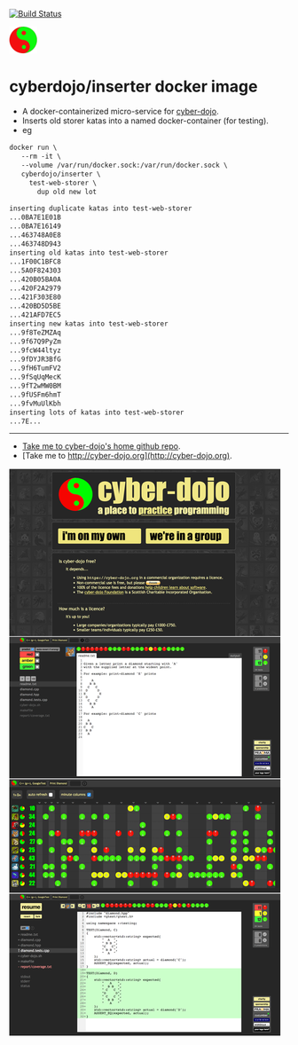 
[![Build Status](https://travis-ci.org/cyber-dojo/inserter.svg?branch=master)](https://travis-ci.org/cyber-dojo/inserter)

<img src="https://raw.githubusercontent.com/cyber-dojo/nginx/master/images/home_page_logo.png"
alt="cyber-dojo yin/yang logo" width="50px" height="50px"/>

# cyberdojo/inserter docker image

- A docker-containerized micro-service for [cyber-dojo](http://cyber-dojo.org).
- Inserts old storer katas into a named docker-container (for testing).
- eg
```
docker run \
   --rm -it \
   --volume /var/run/docker.sock:/var/run/docker.sock \
   cyberdojo/inserter \
     test-web-storer \
       dup old new lot
```
```
inserting duplicate katas into test-web-storer
...0BA7E1E01B
...0BA7E16149
...463748A0E8
...463748D943
inserting old katas into test-web-storer
...1F00C1BFC8
...5A0F824303
...420B05BA0A
...420F2A2979
...421F303E80
...420BD5D5BE
...421AFD7EC5
inserting new katas into test-web-storer
...9f8TeZMZAq
...9f67Q9PyZm
...9fcW44ltyz
...9fDYJR3BfG
...9fH6TumFV2
...9fSqUqMecK
...9fT2wMW0BM
...9fUSFm6hmT
...9fvMuUlKbh
inserting lots of katas into test-web-storer
...7E...
```

- - - -

* [Take me to cyber-dojo's home github repo](https://github.com/cyber-dojo/cyber-dojo).
* [Take me to http://cyber-dojo.org](http://cyber-dojo.org).

![cyber-dojo.org home page](https://github.com/cyber-dojo/cyber-dojo/blob/master/shared/home_page_snapshot.png)
